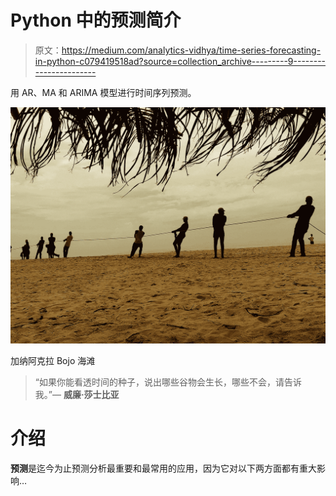 # Python 中的预测简介

> 原文：<https://medium.com/analytics-vidhya/time-series-forecasting-in-python-c079419518ad?source=collection_archive---------9----------------------->

用 AR、MA 和 ARIMA 模型进行时间序列预测。

![](img/7915b1dea4b8e001a8c22c198c9d968c.png)

加纳阿克拉 Bojo 海滩

> “如果你能看透时间的种子，说出哪些谷物会生长，哪些不会，请告诉我。”— **威廉·莎士比亚**

# 介绍

**预测**是迄今为止预测分析最重要和最常用的应用，因为它对以下两方面都有重大影响…